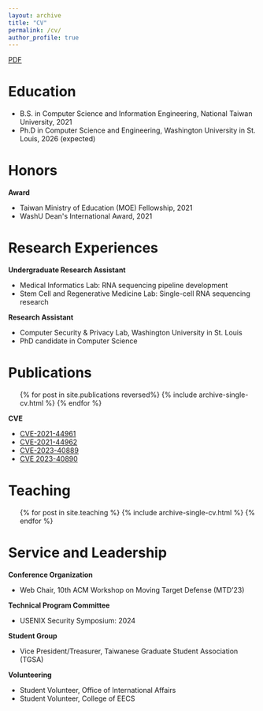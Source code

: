 ```yaml
---
layout: archive
title: "CV"
permalink: /cv/
author_profile: true
---
```


<!-- {% include base_path %} -->

[PDF](http://changoliver.github.io/files/YuanhaurChang_CV.pdf)

Education
======
* B.S. in Computer Science and Information Engineering, National Taiwan University, 2021
* Ph.D in Computer Science and Engineering, Washington University in St. Louis, 2026 (expected)

Honors
=====
**Award**
* Taiwan Ministry of Education (MOE) Fellowship, 2021
* WashU Dean's International Award, 2021

Research Experiences
======
**Undergraduate Research Assistant**
  * Medical Informatics Lab: RNA sequencing pipeline development
  * Stem Cell and Regenerative Medicine Lab: Single-cell RNA sequencing research

**Research Assistant**
  * Computer Security & Privacy Lab, Washington University in St. Louis
  * PhD candidate in Computer Science

Publications
======
  <ul>{% for post in site.publications reversed%}
    {% include archive-single-cv.html %}
  {% endfor %}</ul>

**CVE**
* [CVE-2021-44961](https://nvd.nist.gov/vuln/detail/CVE-2021-44961)
* [CVE-2021-44962](https://nvd.nist.gov/vuln/detail/CVE-2021-44962)
* [CVE-2023-40889](https://nvd.nist.gov/vuln/detail/CVE-2023-40889)
* [CVE 2023-40890](https://nvd.nist.gov/vuln/detail/CVE-2023-40890)

Teaching
======
  <ul>{% for post in site.teaching %}
    {% include archive-single-cv.html %}
  {% endfor %}</ul>

Service and Leadership
======
**Conference Organization**
* Web Chair, 10th ACM Workshop on Moving Target Defense (MTD’23)

**Technical Program Committee**
* USENIX Security Symposium: 2024

**Student Group**
* Vice President/Treasurer, Taiwanese Graduate Student Association (TGSA)

**Volunteering**
* Student Volunteer, Office of International Affairs
* Student Volunteer, College of EECS


<!-- Programming and Software Experience
======
* C/C++, Python, R, Java
* Web Development: React.js, Node.js
* Android app development
* Computer-aided design
* Animation & Video editing
 -->

<!-- Talks
======
  <ul>{% for post in site.talks %}
    {% include archive-single-talk-cv.html %}
  {% endfor %}</ul> -->


  

